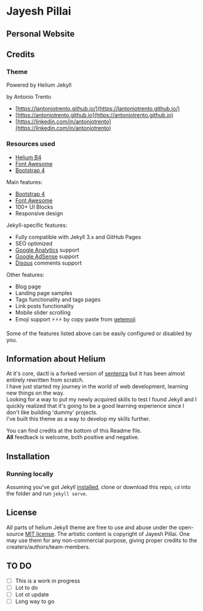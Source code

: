 # Jayesh Pillai
## Personal Website



## Credits
### Theme
Powered by Helium Jekyll

by Antonio Trento
- [https://lantoniotrento.github.io/](https://lantoniotrento.github.io/)
- [https://antoniotrento.github.io](https://antoniotrento.github.io)
- [https://linkedin.com/in/antoniotrento](https://linkedin.com/in/antoniotrento)

### Resources used
- [Helium B4](https://uideck.com/products/helium-ui-kit/)
- [Font Awesome](http://fontawesome.io/)
- [Bootstrap 4](https://v4-alpha.getbootstrap.com/)

Main features:
* [Bootstrap 4](https://v4-alpha.getbootstrap.com/)
* [Font Awesome](http://fontawesome.io/)
* 100+ UI Blocks
* Responsive design

Jekyll-specific features:
* Fully compatible with Jekyll 3.x and GitHub Pages
* SEO optimized
* [Google Analytics](https://www.google.com/analytics/) support
* [Google AdSense](https://www.google.com/adsense/start/) support
* [Disqus](https://disqus.com/) comments support

Other features:
* Blog page
* Landing page samples
* Tags functionality and tags pages
* Link posts functionality
* Mobile slider scrolling
* Emoji support ⚡️⚡️⚡️ by copy paste from [getemoji](http://getemoji.com/)

Some of the features listed above can be easily configured or disabled by you.

## Information about Helium
At it's core, dactl is a forked version of [sentenza](https://github.com/sentenza/jekyll-material-design) but it has been almost entirely rewritten from scratch.  
I have just started my journey in the world of web development, learning new things on the way.  
Looking for a way to put my newly acquired skills to test I found Jekyll and I quickly realized that it's going to be a good learning experience since I don't like building 'dummy' projects.  
I've built this theme as a way to develop my skills further.

You can find credits at the bottom of this Readme file.  
**All** feedback is welcome, both positive and negative.

## Installation
### Running locally
Assuming you've got Jekyll [installed](https://jekyllrb.com/docs/installation/), clone or download this repo, `cd` into the folder and run `jekyll serve`.

## License
All parts of helium Jekyll theme are free to use and abuse under the open-source [MIT license](http://opensource.org/licenses/mit-license.php).
The artistic content is copyright of Jayesh Pillai. One may use them for any non-commercial purpose, giving proper credits to the creaters/authors/team-members.

## TO DO
- [ ] This is a work in progress
- [ ] Lot to do
- [ ] Lot ot update
- [ ] Long way to go
